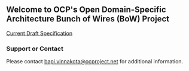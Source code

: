 ## Welcome to OCP's Open Domain-Specific Architecture Bunch of Wires (BoW) Project

[Current Draft Specification](https://opencomputeproject.github.io/ODSA-BoW/bow_specification.html)


### Support or Contact

Please contact bapi.vinnakota@ocproject.net for additional information.
